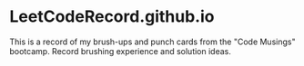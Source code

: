 # LeetCodeRecord.github.io
This is a record of my brush-ups and punch cards from the "Code Musings" bootcamp. Record brushing experience and solution ideas.
